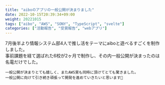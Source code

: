 ```yaml
---
title: "aiboのアプリの一般公開が決まりました"
date: 2022-10-15T20:39:34+09:00
weight: 20221015
tags: ["aibo", "AWS", "SONY", "TypeScript", "svelte"]
categories: ["活動報告", "受賞報告", "webアプリ"]
---
```


7月後半より情報システム部4人で推し活をテーマにaiboと遊べるすごくを制作しました。  
事前課題を経て選ばれた6校が2ヶ月で制作し、その内一般公開が決まったのは名電だけでした。

```
一般公開が決まりとても嬉しく、またAWS賞も同時に頂けてとても驚きました。
一般公開に向けて引き続き頑張って開発を進めていきたいと思います📛
```
